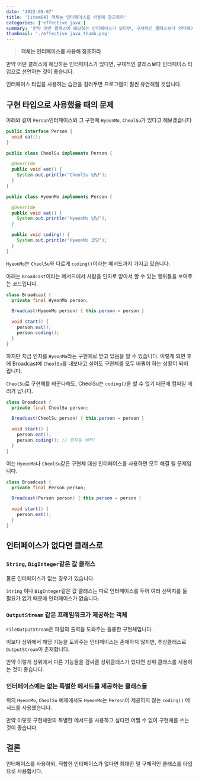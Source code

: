```yaml
---
date: '2022-09-07'
title: '[item64] 객체는 인터페이스를 사용해 참조하라'
categories: ['effective_java']
summary: '만약 어떤 클래스에 해당하는 인터페이스가 있다면, 구체적인 클래스보다 인터페이스 타입으로 선언하는 것이 좋습니다. 인터페이스 타입을 사용하는 습관을 길러두면 프로그램이 훨씬 유연해질 것입니다.'
thumbnail: './effective_java_thumb.png'
---
```


> **객체는 인터페이스를 사용해 참조하라**

만약 어떤 클래스에 해당하는 인터페이스가 있다면, 구체적인 클래스보다 인터페이스 타입으로 선언하는 것이 좋습니다.

인터페이스 타입을 사용하는 습관을 길러두면 프로그램이 훨씬 유연해질 것입니다.

## 구현 타입으로 사용했을 때의 문제

아래와 같이 `Person`인터페이스와 그 구현체 `HyeonMo`, `CheolSu`가 있다고 해보겠습니다

```java
public interface Person {
  void eat();
}
```

```java
public class CheolSu implements Person {

  @Override
  public void eat() {
    System.out.println("CheolSu 냠냠");
  }
}
```

```java
public class HyeonMo implements Person {

  @Override
  public void eat() {
    System.out.println("HyeonMo 냠냠");
  }

  public void coding() {
    System.out.println("HyeonMo 코딩");
  }
}
```

`HyeonMo`는 `CheolSu`와 다르게 `coding()`이라는 메서드까지 가지고 있습니다.

아래는 `Broadcast`이라는 메서드에서 사람을 인자로 받아서 할 수 있는 행위들을 보여주는 코드입니다.
```java
class Broadcast {
  private final HyeonMo person;

  Broadcast(HyeonMo person) { this.person = person }

  void start() {
    person.eat();
    person.coding();
  }
}
```
하지만 지금 인자를 `HyeonMo`라는 구현체로 받고 있음을 알 수 있습니다. 이렇게 되면 후에 Broadcast에 `CheolSu`를 내보내고 싶어도 구현체를 모두 바꿔야 하는 상황이 되버립니다.

`CheolSu`로 구현체를 바꾼다해도, CheolSu는 `coding()`을 할 수 없기 때문에 컴파일 에러가 납니다.

```java
class Broadcast {
  private final CheolSu person;

  Broadcast(CheolSu person) { this.person = person }

  void start() {
    person.eat();
    person.coding(); // 컴파일 에러!
  }
}
```

이는 `HyeonMo`나 `CheolSu`같은 구현체 대신 인터페이스를 사용하면 모두 해결 될 문제입니다.

```java
class Broadcast {
  private final Person person;

  Broadcast(Person person) { this.person = person }

  void start() {
    person.eat();
  }
}
```

## 인터페이스가 없다면 클래스로
### `String`, `BigInteger`같은 값 클래스
물론 인터페이스가 없는 경우가 있습니다.

`String` 이나 `BigInteger`같은 값 클래스는 따로 인터페이스를 두어 여러 선택지를 둘 필요가 없기 때문에 인터페이스가 없습니다.

### `OutputStream` 같은 프레임워크가 제공하는 객체
`FileOutputStream`은 파일의 출력을 도와주는 훌륭한 구현체입니다.

이보다 상위에서 해당 기능을 도와주는 인터페이스는 존재하지 않지만, 추상클래스로 `OutputStream`이 존재합니다.

만약 이렇게 상위에서 다른 기능들을 감싸줄 상위클래스가 있다면 상위 클래스를 사용하는 것이 좋습니다.

### 인터페이스에는 없는 특별한 메서드를 제공하는 클래스들
위의 `HyeonMo`, `CheolSu` 예제에서도 `HyeonMo`는 `Person`이 제공하지 않는 `coding()` 메서드를 사용했습니다. 

만약 이렇듯 구현체만의 특별한 메서드를 사용하고 싶다면 어쩔 수 없이 구현체를 쓰는 것이 좋습니다.

## 결론
인터페이스를 사용하되, 적합한 인터페이스가 없다면 최대한 덜 구체적인 클래스를 타입으로 사용합시다.
